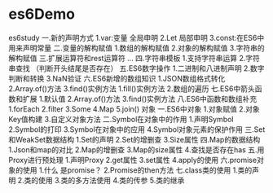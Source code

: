 # es6Demo
es6study
一.新的声明方式
    1.var:变量  全局申明
    2.Let   局部申明
    3.const:在ES6中用来声明常量
二.变量的解构赋值
    1.数组的解构赋值
    2.对象的解构赋值
    3.字符串的解构赋值
三.扩展运算符和rest运算符
     …
四.字符串模板
    1.支持字符串运算
    2.字符串查找  （判断开头结尾是否存在）
五.ES6数字操作
    1.二进制和八进制声明
    2.数字判断和转换
    3.NaN验证
六.ES6新增的数组知识
    1.JSON数组格式转化
    2.Array.of()方法
    3.find()实例方法
        1.fill()实例方法
        2.数组的遍历
七.ES6中箭头函数和扩展
    1.默认值
    2.Array.of()方法
    3.find()实例方法
八.ES6中函数和数组补充
    1.forEach
    2.filter
    3.Some
    4.Map
    5.join()
对象
一.ES6中对象
    1.对象赋值
    2.对象Key值构建
    3.自定义对象方法
二.Symbol在对象中的作用
    1.声明Symbol
    2.Symbol的打印
    3.Symbol在对象中的应用
    4.Symbol对象元素的保护作用
三.Set和WeakSet数据结构
     1.Set的声明
     2.Set的增删查
     3.Size属性
四.Map的数据结构
    1.Json和map的对比
    2.Map的增删查
    3.Map的size属性
    4.查找是否存在has
五.用Proxy进行预处理
     1.声明Proxy
     2.get属性
     3.set属性
     4.apply的使用
六.promise对象的使用
    1.什么 是promise？
    2.Promise的then方法
七.class类的使用
    1.类的声明
    2.类的使用
    3.类的多方法使用
    4.类的传参
    5.类的继承


